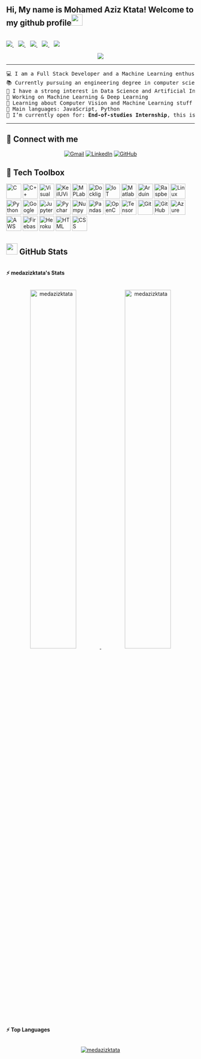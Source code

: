 <h2>Hi, My name is Mohamed Aziz Ktata! Welcome to my github profile<img src="https://raw.githubusercontent.com/medazizktata/medazizktata/master/wave.gif" width="30px"></h2><br>

<a href="https://www.linkedin.com/in/mohamed-aziz-ktata-45a3aa210/">
  <img src="https://img.shields.io/badge/LinkedIn-0077B5?style=for-the-badge&logo=linkedin&logoColor=white">
</a>&nbsp;&nbsp;
<a href="https://github.com/medazizktata">
  <img src="https://img.shields.io/badge/GitHub-100000?style=for-the-badge&logo=github&logoColor=white">
</a>&nbsp;&nbsp;
<a href="https://www.facebook.com/your-facebook-profile">
  <img src="https://img.shields.io/badge/Facebook-1877F2?style=for-the-badge&logo=facebook&logoColor=white">
</a>&nbsp;&nbsp;
<a href="https://www.instagram.com/your-instagram-profile">
  <img src="https://img.shields.io/badge/Instagram-E4405F?style=for-the-badge&logo=instagram&logoColor=white">
</a>&nbsp;&nbsp;
<a href="https://www.kaggle.com/your-kaggle-profile">
  <img src="https://img.shields.io/badge/Kaggle-20BEFF?style=for-the-badge&logo=kaggle&logoColor=white">
</a>

<p align="center">
	<a href="https://github.com/medazizktata">
		<img src="https://readme-typing-svg.herokuapp.com?lines=Computer+Science+Student;Full+Stack+Web+Developer;Freelancer;DS%20|%20AI%20|%20ML%20Enthusiastic;Always%20learning%20new%20things&center=true&width=380&height=45">
	</a>
</p>

<hr>

<pre>
💻 I am a Full Stack Developer and a Machine Learning enthusiast.
📚 Currently pursuing an engineering degree in computer science, majoring in software engineering.
📝 I have a strong interest in Data Science and Artificial Intelligence
🔭 Working on Machine Learning & Deep Learning
🌱 Learning about Computer Vision and Machine Learning stuff
🌟 Main languages: JavaScript, Python
🤔 I’m currently open for: <b>End-of-studies Internship</b>, this is <a href="https://firebasestorage.googleapis.com/v0/b/mail-signature-2e3a3.appspot.com/o/CV%2Fsoftware%2Feng%2FMohamed-Aziz-Ktata-CV-v3-Fall-2024-eng.pdf?alt=media&token=8c00cabd-39c4-4228-8d16-d917a996c54c" target="_blank">MY RESUME(eng)</a>
</pre>
<hr>

## 🤝 Connect with me
<p align="center">
	<a href="mailto:aziiizktata7@gmail.com"><img img src="https://img.shields.io/badge/gmail-%23EA4335.svg?style=plastic&logo=gmail&logoColor=white" alt="Gmail"/></a>
	<a href="https://www.linkedin.com/in/mohamed-aziz-ktata-45a3aa210/"><img src="https://img.shields.io/badge/linkedin-%230A66C2.svg?style=plastic&logo=linkedin&logoColor=white" alt="LinkedIn"/></a>
	<a href="https://github.com/medazizktata"><img src="https://img.shields.io/badge/github-%23181717.svg?style=plastic&logo=github&logoColor=white" alt="GitHub"/></a>
	<!-- <a href="https://www.kaggle.com/bouaskaounmohammed"><img src="https://img.shields.io/badge/kaggle-%230A66C2.svg?style=plastic&logo=kaggle&logoColor=white" alt="Kaggle"/></a> -->
</p>

## 🧰 Tech Toolbox

<p align="left">
<img src="https://github.com/medazizktata/medazizktata/blob/main/TechStack/C.png" alt="C" width="40" height="40"/>
<img src="https://github.com/medazizktata/medazizktata/blob/main/TechStack/C%2B%2B.png" alt="C++" width="40" height="40"/> 
<img src="https://github.com/medazizktata/medazizktata/blob/main/TechStack/Visual%20Studio%20Code.png" alt="Visual Studio Code" width="40" height="40"/>
<img src="https://github.com/medazizktata/medazizktata/blob/main/TechStack/KeilUVision.png" alt="KeilUVision" width="40" height="40"/>
<img src="https://github.com/medazizktata/medazizktata/blob/main/TechStack/MPLab.jpg" alt="MPLab" width="40" height="40"/>
<img src="https://github.com/medazizktata/medazizktata/blob/main/TechStack/DocklightScripting.png" alt="Docklight Scripting" width="40" height="40"/>
<img src="https://github.com/medazizktata/medazizktata/blob/main/TechStack/IoT.jpg" alt="IoT" width="40" height="40"/>
<img src="https://github.com/medazizktata/medazizktata/blob/main/TechStack/Matlab.png" alt="Matlab" width="40" height="40"/>
<img src="https://github.com/medazizktata/medazizktata/blob/main/TechStack/Arduino.png" alt="Arduino" width="40" height="40"/>
<img src="https://github.com/medazizktata/medazizktata/blob/main/TechStack/Raspberry.png" alt="Raspberry Pi" width="40" height="40"/>
<img src="https://github.com/medazizktata/medazizktata/blob/main/TechStack/Linux.png" alt="Linux" width="40" height="40"/>
<img src="https://github.com/medazizktata/medazizktata/blob/main/TechStack/Python.png" alt="Python" width="40" height="40"/> 
<img src="https://github.com/medazizktata/medazizktata/blob/main/TechStack/Colab.png" alt="Google Colab" width="40" height="40"/>
<img src="https://github.com/medazizktata/medazizktata/blob/main/TechStack/Jupyter.png" alt="Jupyter" width="40" height="40"/>
<img src="https://github.com/medazizktata/medazizktata/blob/main/TechStack/Pycharm.png" alt="Pycharm" width="40" height="40"/>
<img src="https://github.com/medazizktata/medazizktata/blob/main/TechStack/Numpy.png" alt="Numpy" width="40" height="40"/>
<img src="https://github.com/medazizktata/medazizktata/blob/main/TechStack/Pandas.png" alt="Pandas" width="40" height="40"/>
<img src="https://github.com/medazizktata/medazizktata/blob/main/TechStack/OpenCV.jpg" alt="OpenCV" width="40" height="40"/>
<img src="https://github.com/medazizktata/medazizktata/blob/main/TechStack/TensorFlow.png" alt="TensorFlow" width="40" height="40"/>
<img src="https://github.com/medazizktata/medazizktata/blob/main/TechStack/Git.png" alt="Git" width="40" height="40"/>
<img src="https://github.com/medazizktata/medazizktata/blob/main/TechStack/Github.png" alt="GitHub" width="40" height="40"/>
<img src="https://github.com/medazizktata/medazizktata/blob/main/TechStack/Azure.png" alt="Azure" width="40" height="40"/>
<img src="https://github.com/medazizktata/medazizktata/blob/main/TechStack/AWS.png" alt="AWS" width="40" height="40"/>
<img src="https://github.com/medazizktata/medazizktata/blob/main/TechStack/Firebase.png" alt="Firebase" width="40" height="40"/>
<img src="https://github.com/medazizktata/medazizktata/blob/main/TechStack/Heroku.png" alt="Heroku" width="40" height="40"/>
<img src="https://github.com/medazizktata/medazizktata/blob/main/TechStack/Html.png" alt="HTML" width="40" height="40"/>
<img src="https://github.com/medazizktata/medazizktata/blob/main/TechStack/Css.png" alt="CSS" width="40" height="40"/>

## <a href="https://github.com/medazizktata"><img src="https://www.blumbergdigital.com/wp-content/uploads/2020/10/stats-graphic-statistics-business-512.png" width="30"></a> GitHub Stats

<br/>
<summary><b>⚡ medazizktata's Stats</b></summary>
<br/>
<p align="center">
	<a href="https://github.com/medazizktata">
	<img width="49.5%" src="https://github-readme-stats.vercel.app/api?username=medazizktata&show_icons=true" alt="medazizktata">
	<img width="49.5%" src="https://github-readme-streak-stats.herokuapp.com/?user=medazizktata" alt="medazizktata">
	</a>
	<br/>
</p>
<br/>
<!--
<summary><b>⚡ Activity graph</b></summary>
<br/>
<p align="center">
	<a href="https://github.com/medazizktata">
		<img src="https://activity-graph.herokuapp.com/graph?username=medazizktata&bg_color=ffffff&color=000000&line=000000&point=000000&area=true&hide_border=true" alt="medazizktata">
	</a>
</p>
<br/>
-->
<summary><b>⚡ Top Languages</b></summary>
<br/>

<p align="center">
	<a href="https://github.com/medazizktata">
	<img src="https://github-readme-stats.vercel.app/api/top-langs/?username=medazizktata&langs_count=6&layout=compact" alt="medazizktata">
	</a>
	<br/></p>
<br/>
